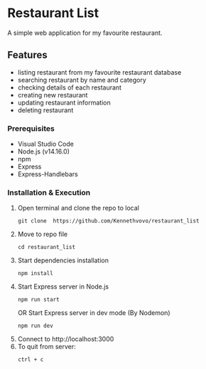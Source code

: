 # Restaurant List

A simple web application for my favourite restaurant.

## Features

- listing restaurant from my favourite restaurant database
- searching restaurant by name and category
- checking details of each restaurant
- creating new restaurant
- updating restaurant information
- deleting restaurant

### Prerequisites

- Visual Studio Code
- Node.js (v14.16.0)
- npm
- Express
- Express-Handlebars

### Installation & Execution

1. Open terminal and clone the repo to local
   ```
   git clone  https://github.com/Kennethvovo/restaurant_list
   ```
2. Move to repo file
   ```
   cd restaurant_list
   ```
3. Start dependencies installation
   ```
   npm install
   ```
4. Start Express server in Node.js
   ```
   npm run start
   ```
   OR
   Start Express server in dev mode (By Nodemon)
   ```
   npm run dev
   ```
5. Connect to http://localhost:3000
6. To quit from server:
   ```
   ctrl + c
   ```
